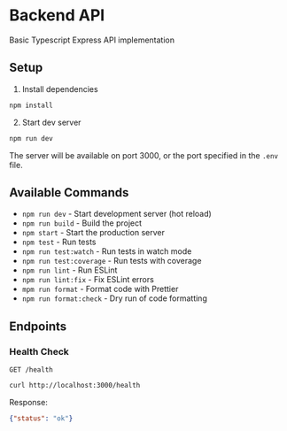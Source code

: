 # Backend API
Basic Typescript Express API implementation

## Setup
1. Install dependencies
```bash
npm install
```
2. Start dev server
```bash
npm run dev
```
The server will be available on port 3000, or the port specified in the `.env` file.

## Available Commands
* `npm run dev` - Start development server (hot reload)
* `npm run build` - Build the project
* `npm start` - Start the production server
* `npm test` - Run tests
* `npm run test:watch` - Run tests in watch mode
* `npm run test:coverage` - Run tests with coverage
* `npm run lint` - Run ESLint
* `npm run lint:fix` - Fix ESLint errors
* `mpm run format` - Format code with Prettier
* `npm run format:check` - Dry run of code formatting

## Endpoints
### Health Check
```
GET /health
```
```bash
curl http://localhost:3000/health
```
Response:
```json
{"status": "ok"}
```

